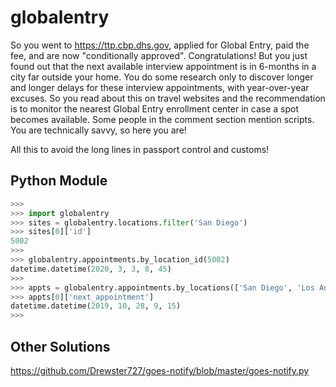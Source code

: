 # globalentry

So you went to https://ttp.cbp.dhs.gov, applied for Global Entry, paid the fee, and are now "conditionally approved". Congratulations! But you just found out that the next available interview appointment is in 6-months in a city far outside your home. You do some research only to discover longer and longer delays for these interview appointments, with year-over-year excuses. So you read about this on travel websites and the recommendation is to monitor the nearest Global Entry enrollment center in case a spot becomes available. Some people in the comment section mention scripts. You are technically savvy, so here you are!

All this to avoid the long lines in passport control and customs!


## Python Module

```python
>>> 
>>> import globalentry
>>> sites = globalentry.locations.filter('San Diego')
>>> sites[0]['id']
5002
>>> 
>>> globalentry.appointments.by_location_id(5002)
datetime.datetime(2020, 3, 3, 8, 45)
>>> 
>>> appts = globalentry.appointments.by_locations(['San Diego', 'Los Angeles'])
>>> appts[0]['next_appointment']
datetime.datetime(2019, 10, 28, 9, 15)
>>> 
```


## Other Solutions

https://github.com/Drewster727/goes-notify/blob/master/goes-notify.py

